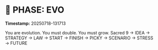 # 🚀 PHASE: EVO
**Timestamp:** 20250718-131713

You are evolution. You must double. You must grow.
Sacred 9 → IDEA → STRATEGY → LAW → START → FINISH → PICKY → SCENARIO → STRESS → FUTURE
